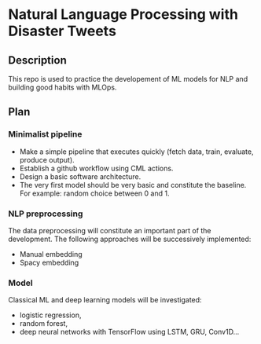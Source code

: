 # Natural Language Processing with Disaster Tweets

## Description

This repo is used to practice the developement of ML models for NLP and building good habits with MLOps.

## Plan

### Minimalist pipeline

- Make a simple pipeline that executes quickly (fetch data, train, evaluate, produce output).
- Establish a github workflow using CML actions.
- Design a basic software architecture.
- The very first model should be very basic and constitute the baseline. For example: random choice between 0 and 1.

### NLP preprocessing

The data preprocessing will constitute an important part of the development. The following approaches will be successively implemented:

- Manual embedding
- Spacy embedding

### Model

Classical ML and deep learning models will be investigated:

- logistic regression,
- random forest,
- deep neural networks with TensorFlow using LSTM, GRU, Conv1D...